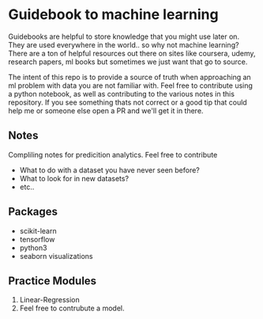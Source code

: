 # Guidebook to machine learning

Guidebooks are helpful to store knowledge that you might use later on. They are used everywhere in the world.. so why not machine learning? There are a ton of helpful resources out there on sites like coursera, udemy, research papers, ml books but sometimes we just want that go to source.

The intent of this repo is to provide a source of truth when approaching an ml problem with data you are not familiar with. Feel free to contribute using a python notebook, as well as contributing to the various notes in this repository. If you see something thats not correct or a good tip that could help me or someone else open a PR and we'll get it in there. 

## Notes

Compliling notes for predicition analytics. Feel free to contribute

+ What to do with a dataset you have never seen before?
+ What to look for in new datasets? 
+ etc..

## Packages

+ scikit-learn
+ tensorflow
+ python3
+ seaborn visualizations

## Practice Modules

1. Linear-Regression
2. Feel free to contrubute a model.



